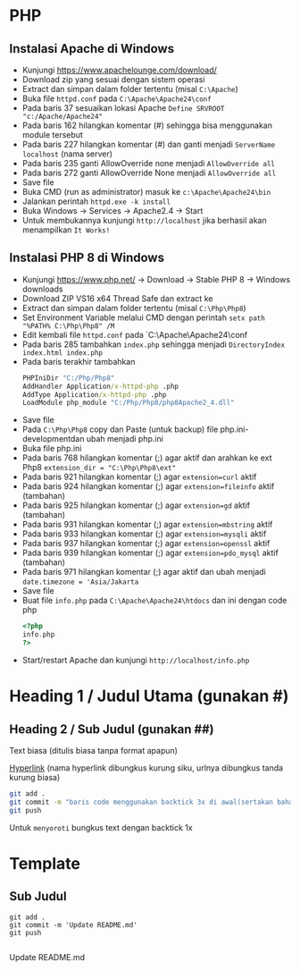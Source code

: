 # PHP

## Instalasi Apache di Windows
* Kunjungi https://www.apachelounge.com/download/
* Download zip yang sesuai dengan sistem operasi
* Extract dan simpan dalam folder tertentu (misal `C:\Apache`)
* Buka file `httpd.conf` pada `C:\Apache\Apache24\conf`
* Pada baris 37 sesuaikan lokasi Apache `Define SRVROOT "c:/Apache/Apache24"`
* Pada baris 162 hilangkan komentar (#) sehingga bisa menggunakan module tersebut 
* Pada baris 227 hilangkan komentar (#) dan ganti menjadi `ServerName localhost` (nama server)
* Pada baris 235 ganti AllowOverride none menjadi `AllowOverride all`
* Pada baris 272 ganti AllowOverride None menjadi `AllowOverride all`
* Save file
* Buka CMD (run as administrator) masuk ke `c:\Apache\Apache24\bin`
* Jalankan perintah `httpd.exe -k install`
* Buka Windows -> Services -> Apache2.4 -> Start
* Untuk membukannya kunjungi `http://localhost` jika berhasil akan menampilkan `It Works!`

## Instalasi PHP 8 di Windows
* Kunjungi https://www.php.net/ -> Download -> Stable PHP 8 -> Windows downloads
* Download ZIP VS16 x64 Thread Safe dan extract ke 
* Extract dan simpan dalam folder tertentu (misal `C:\Php\Php8`)
* Set Environment Variable melalui CMD dengan perintah `setx path "%PATH% C:\Php\Php8" /M`
* Edit kembali file `httpd.conf` pada `C:\Apache\Apache24\conf
* Pada baris 285 tambahkan `index.php` sehingga menjadi `DirectoryIndex index.html index.php`
* Pada baris terakhir tambahkan
    ```cmd
    PHPIniDir "C:/Php/Php8"
    AddHandler Application/x-httpd-php .php
    AddType Application/x-httpd-php .php
    LoadModule php_module "C:/Php/Php8/php8Apache2_4.dll"
    ```
* Save file
* Pada `C:\Php\Php8` copy dan Paste (untuk backup) file php.ini-developmentdan ubah menjadi php.ini
* Buka file php.ini 
* Pada baris 768 hilangkan komentar (;) agar aktif dan arahkan ke ext Php8 `extension_dir = "C:\Php\Php8\ext"`
* Pada baris 921 hilangkan komentar (;) agar `extension=curl` aktif
* Pada baris 924 hilangkan komentar (;) agar `extension=fileinfo` aktif (tambahan)
* Pada baris 925 hilangkan komentar (;) agar `extension=gd` aktif (tambahan)
* Pada baris 931 hilangkan komentar (;) agar `extension=mbstring` aktif
* Pada baris 933 hilangkan komentar (;) agar `extension=mysqli` aktif
* Pada baris 937 hilangkan komentar (;) agar `extension=openssl` aktif
* Pada baris 939 hilangkan komentar (;) agar `extension=pdo_mysql` aktif (tambahan)
* Pada baris 971 hilangkan komentar (;) agar aktif dan ubah menjadi `date.timezone = 'Asia/Jakarta`
* Save file
* Buat file `info.php` pada `C:\Apache\Apache24\htdocs` dan ini dengan code php
    ```php
    <?php
    info.php
    ?>
    ```
* Start/restart Apache dan kunjungi `http://localhost/info.php` 

##
##

# Heading 1 / Judul Utama (gunakan #)

## Heading 2 / Sub Judul (gunakan ##)

Text biasa (ditulis biasa tanpa format apapun)

[Hyperlink](https://www.google.com) (nama hyperlink dibungkus kurung siku, urlnya dibungkus tanda kurung biasa)

```bash
git add .
git commit -m "baris code menggunakan backtick 3x di awal(sertakan bahasanya) dan akhir code"
git push
```

Untuk `menyoroti` bungkus text dengan backtick 1x

# Template

## Sub Judul 
```<bahasa>
git add .
git commit -m 'Update README.md'
git push

```

```cmd

```

Update README.md
